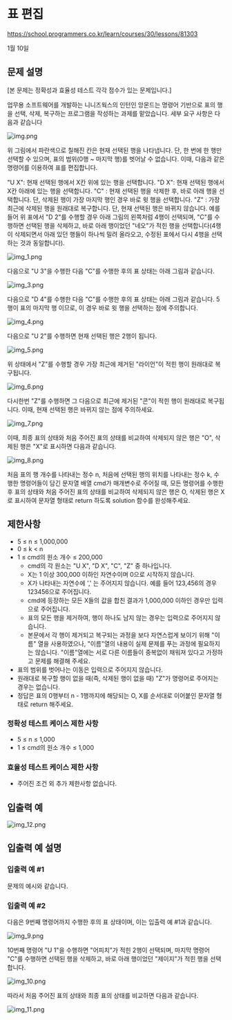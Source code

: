 # 표 편집

https://school.programmers.co.kr/learn/courses/30/lessons/81303

1월 10일

## 문제 설명

[본 문제는 정확성과 효율성 테스트 각각 점수가 있는 문제입니다.]

업무용 소프트웨어를 개발하는 니니즈웍스의 인턴인 앙몬드는 명령어 기반으로 표의 행을 선택, 삭제, 복구하는 프로그램을 작성하는 과제를 맡았습니다. 세부 요구 사항은 다음과 같습니다

![img.png](img.png)

위 그림에서 파란색으로 칠해진 칸은 현재 선택된 행을 나타냅니다. 단, 한 번에 한 행만 선택할 수 있으며, 표의 범위(0행 ~ 마지막 행)를 벗어날 수 없습니다. 이때, 다음과 같은 명령어를 이용하여 표를 편집합니다.

"U X": 현재 선택된 행에서 X칸 위에 있는 행을 선택합니다.
"D X": 현재 선택된 행에서 X칸 아래에 있는 행을 선택합니다.
"C" : 현재 선택된 행을 삭제한 후, 바로 아래 행을 선택합니다. 단, 삭제된 행이 가장 마지막 행인 경우 바로 윗 행을 선택합니다.
"Z" : 가장 최근에 삭제된 행을 원래대로 복구합니다. 단, 현재 선택된 행은 바뀌지 않습니다.
예를 들어 위 표에서 "D 2"를 수행할 경우 아래 그림의 왼쪽처럼 4행이 선택되며, "C"를 수행하면 선택된 행을 삭제하고, 바로 아래 행이었던 "네오"가 적힌 행을 선택합니다(4행이 삭제되면서 아래 있던 행들이 하나씩 밀려 올라오고, 수정된 표에서 다시 4행을 선택하는 것과 동일합니다).

![img_1.png](img_1.png)


다음으로 "U 3"을 수행한 다음 "C"를 수행한 후의 표 상태는 아래 그림과 같습니다.

![img_3.png](img_3.png)

다음으로 "D 4"를 수행한 다음 "C"를 수행한 후의 표 상태는 아래 그림과 같습니다. 5행이 표의 마지막 행 이므로, 이 경우 바로 윗 행을 선택하는 점에 주의합니다.

![img_4.png](img_4.png)

다음으로 "U 2"를 수행하면 현재 선택된 행은 2행이 됩니다.

![img_5.png](img_5.png)

위 상태에서 "Z"를 수행할 경우 가장 최근에 제거된 "라이언"이 적힌 행이 원래대로 복구됩니다.

![img_6.png](img_6.png)

다시한번 "Z"를 수행하면 그 다음으로 최근에 제거된 "콘"이 적힌 행이 원래대로 복구됩니다. 이때, 현재 선택된 행은 바뀌지 않는 점에 주의하세요.

![img_7.png](img_7.png)

이때, 최종 표의 상태와 처음 주어진 표의 상태를 비교하여 삭제되지 않은 행은 "O", 삭제된 행은 "X"로 표시하면 다음과 같습니다.

![img_8.png](img_8.png)

처음 표의 행 개수를 나타내는 정수 n, 처음에 선택된 행의 위치를 나타내는 정수 k, 수행한 명령어들이 담긴 문자열 배열 cmd가 매개변수로 주어질 때, 모든 명령어를 수행한 후 표의 상태와 처음 주어진 표의 상태를 비교하여 삭제되지 않은 행은 O, 삭제된 행은 X로 표시하여 문자열 형태로 return 하도록 solution 함수를 완성해주세요.

## 제한사항
- 5 ≤ n ≤ 1,000,000
- 0 ≤ k < n
- 1 ≤ cmd의 원소 개수 ≤ 200,000
  - cmd의 각 원소는 "U X", "D X", "C", "Z" 중 하나입니다.
  - X는 1 이상 300,000 이하인 자연수이며 0으로 시작하지 않습니다.
  - X가 나타내는 자연수에 ',' 는 주어지지 않습니다. 예를 들어 123,456의 경우 123456으로 주어집니다.
  - cmd에 등장하는 모든 X들의 값을 합친 결과가 1,000,000 이하인 경우만 입력으로 주어집니다.
  - 표의 모든 행을 제거하여, 행이 하나도 남지 않는 경우는 입력으로 주어지지 않습니다.
  - 본문에서 각 행이 제거되고 복구되는 과정을 보다 자연스럽게 보이기 위해 "이름" 열을 사용하였으나, "이름"열의 내용이 실제 문제를 푸는 과정에 필요하지는 않습니다. "이름"열에는 서로 다른 이름들이 중복없이 채워져 있다고 가정하고 문제를 해결해 주세요.
- 표의 범위를 벗어나는 이동은 입력으로 주어지지 않습니다.
- 원래대로 복구할 행이 없을 때(즉, 삭제된 행이 없을 때) "Z"가 명령어로 주어지는 경우는 없습니다.
- 정답은 표의 0행부터 n - 1행까지에 해당되는 O, X를 순서대로 이어붙인 문자열 형태로 return 해주세요.

### 정확성 테스트 케이스 제한 사항
- 5 ≤ n ≤ 1,000
- 1 ≤ cmd의 원소 개수 ≤ 1,000
### 효율성 테스트 케이스 제한 사항
- 주어진 조건 외 추가 제한사항 없습니다.
## 입출력 예
![img_12.png](img_12.png)

## 입출력 예 설명

### 입출력 예 #1

문제의 예시와 같습니다.

### 입출력 예 #2

다음은 9번째 명령어까지 수행한 후의 표 상태이며, 이는 입출력 예 #1과 같습니다.

![img_9.png](img_9.png)

10번째 명령어 "U 1"을 수행하면 "어피치"가 적힌 2행이 선택되며, 마지막 명령어 "C"를 수행하면 선택된 행을 삭제하고, 바로 아래 행이었던 "제이지"가 적힌 행을 선택합니다.

![img_10.png](img_10.png)

따라서 처음 주어진 표의 상태와 최종 표의 상태를 비교하면 다음과 같습니다.

![img_11.png](img_11.png)